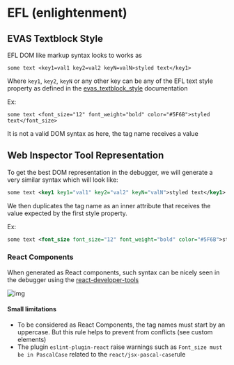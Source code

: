 # EFL (enlightenment)

## EVAS Textblock Style

EFL DOM like markup syntax looks to works as

```
some text <key1=val1 key2=val2 keyN=valN>styled text</key1>
```

Where `key1`, `key2`, `keyN` or any other key can be any of the EFL text style property as defined in the [evas_textblock_style](https://docs.enlightenment.org/auto/evas_textblock_style_page.html) documentation

Ex: 

```
some text <font_size="12" font_weight="bold" color="#5F6B">styled text</font_size>
```

It is not a valid DOM syntax as here, the tag name receives a value


## Web Inspector Tool Representation

To get the best DOM representation in the debugger, we will generate a very similar syntax which will look like:

```xml
some text <key1 key1="val1" key2="val2" keyN="valN">styled text</key1>
```

We then duplicates the tag name as an inner attribute that receives the value expected by the first style property.

Ex: 

```xml
some text <font_size font_size="12" font_weight="bold" color="#5F6B">styled text</font_size>
```


### React Components

When generated as React components, such syntax can be nicely seen in the debugger using the [react-developer-tools](https://chrome.google.com/webstore/detail/react-developer-tools/fmkadmapgofadopljbjfkapdkoienihi?hl=en)

![img](https://lh3.googleusercontent.com/GjX6Q3_FVJfc0DqE2wiPKkgOfth6otzV-D7GV-wB6sH5_t1oodMaHOBLsYOLeydb85bKWu6X=w640-h400-e365)

#### Small limitations

* To be considered as React Components, the tag names must start by an uppercase. But this rule helps to prevent from conflicts (see custom elements) 
* The plugin `eslint-plugin-react` raise warnings such as `Font_size must be in PascalCase` related to the `react/jsx-pascal-case`rule

